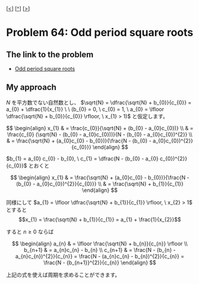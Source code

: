 \[[<](./p0063.md)] \[[^](../README_ja.md)] \[[>](./p0065.md)]

# Problem 64: Odd period square roots

## The link to the problem

- [Odd period square roots](https://projecteuler.net/problem=64)

## My approach

$N$ を平方数でない自然数とし、
$\sqrt{N} = \dfrac{\sqrt{N} + b_{0}}{c_{0}} = a_{0} + \dfrac{1}{x_{1}} \ \ (b_{0} = 0, \ c_{0} = 1, \ a_{0} = \lfloor \dfrac{\sqrt{N} + b_{0}}{c_{0}} \rfloor, \ x_{1} > 1)$ と仮定します。

$$
\begin{align}
x_{1} & = \frac{c_{0}}{\sqrt{N} + (b_{0} - a_{0}c_{0})} \\
      & = \frac{c_{0} (\sqrt{N} - (b_{0} - a_{0}c_{0}))}{N - (b_{0} - a_{0}c_{0})^{2}} \\
      & = \frac{\sqrt{N} + (a_{0}c_{0} - b_{0})}{\frac{N - (b_{0} - a_{0}c_{0})^{2}}{c_{0}}}
\end{align}
$$

$b_{1} = a_{0} c_{0} - b_{0}, \ c_{1} = \dfrac{N - (b_{0} - a_{0} c_{0})^{2}}{c_{0}}$ とおくと

$$
\begin{align}
x_{1} & = \frac{\sqrt{N} + (a_{0}c_{0} - b_{0})}{\frac{N - (b_{0} - a_{0}c_{0})^{2}}{c_{0}}} \\
      & = \frac{\sqrt{N} + b_{1}}{c_{1}}
\end{align}
$$

同様にして $a_{1} = \lfloor \dfrac{\sqrt{N} + b_{1}}{c_{1}} \rfloor, \ x_{2} > 1$ とすると
$$x_{1} = \frac{\sqrt{N} + b_{1}}{c_{1}} = a_{1} + \frac{1}{x_{2}}$$

すると $n \ge 0$ ならば

$$
\begin{align}
a_{n} & = \lfloor \frac{\sqrt{N} + b_{n}}{c_{n}} \rfloor \\
b_{n+1} & = a_{n}c_{n} - b_{n} \\
c_{n+1} & = \frac{N - (b_{n} - a_{n}c_{n})^{2}}{c_{n}} = \frac{N - (a_{n}c_{n} - b_{n})^{2}}{c_{n}} = \frac{N - {b_{n+1}}^{2}}{c_{n}}
\end{align}
$$

上記の式を使えば周期を求めることができます。
